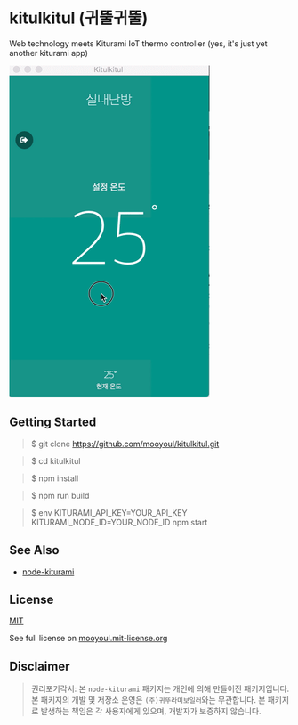 # kitulkitul (귀뚤귀뚤)
Web technology meets Kiturami IoT thermo controller (yes, it's just yet another kiturami app)

[![Kitulkitul Demo](https://raw.githubusercontent.com/mooyoul/kitulkitul/master/demo.gif)](demo.gif)


## Getting Started

> $ git clone https://github.com/mooyoul/kitulkitul.git

> $ cd kitulkitul

> $ npm install

> $ npm run build

> $ env KITURAMI_API_KEY=YOUR_API_KEY KITURAMI_NODE_ID=YOUR_NODE_ID npm start


## See Also
- [node-kiturami](https://github.com/mooyoul/node-kiturami)


## License
[MIT](LICENSE)

See full license on [mooyoul.mit-license.org](http://mooyoul.mit-license.org/)


## Disclaimer

> 권리포기각서: 본 `node-kiturami` 패키지는 개인에 의해 만들어진 패키지입니다. 본 패키지의 개발 및 저장소 운영은 `(주)귀뚜라미보일러`와는 무관합니다.
> 본 패키지로 발생하는 책임은 각 사용자에게 있으며, 개발자가 보증하지 않습니다.
